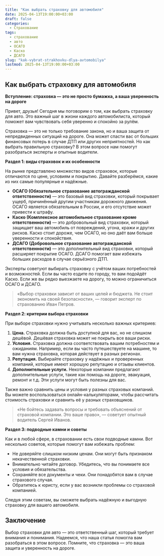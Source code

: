 ```yaml
---
title: "Как выбрать страховку для автомобиля"
date: 2025-04-13T19:00:00+03:00
draft: false
categories:
  - Страхование
tags:
  - страхование
  - авто
  - ОСАГО
  - Каско
  - ДСАГО
slug: "kak-vybrat-strakhovku-dlya-avtomobilya"
lastmod: 2025-04-13T19:00:00+03:00
---
```


## Как выбрать страховку для автомобиля

**Вступление: страховка — это не просто бумажка, а ваша уверенность на дороге**

Привет, друзья! Сегодня мы поговорим о том, как выбрать страховку для авто. Это важный шаг в жизни каждого автомобилиста, который поможет вам чувствовать себя уверенно и спокойно за рулём.

Страховка — это не только требование закона, но и ваша защита от непредвиденных ситуаций на дороге. Она может спасти вас от больших финансовых потерь в случае ДТП или других неприятностей. Но как выбрать правильную страховку? В этом вопросе нам помогут разобраться эксперты и опытные водители.

**Раздел 1: виды страховок и их особенности**

На рынке представлено множество видов страховок, которые отличаются по цене, условиям и покрытию. Давайте разберёмся, какие из них самые популярные и надёжные.

* **ОСАГО (Обязательное страхование автогражданской ответственности)** — это базовый вид страховки, который покрывает ущерб, причинённый другим участникам дорожного движения. ОСАГО является обязательным в России, и его отсутствие может привести к штрафу.
* **Каско (Комплексное автомобильное страхование кроме ответственности)** — это добровольный вид страховки, который защищает ваш автомобиль от повреждений, угона, кражи и других рисков. Каско стоит дороже, чем ОСАГО, но оно даёт вам больше уверенности и спокойствия.
* **ДСАГО (Добровольное страхование автогражданской ответственности)** — это дополнительный вид страховки, который расширяет покрытие ОСАГО. ДСАГО помогает вам избежать больших расходов в случае серьёзного ДТП.

Эксперты советуют выбирать страховку с учётом ваших потребностей и возможностей. Если вы часто ездите по городу, то вам подойдёт Каско. Если же вы редко выезжаете на дорогу, то можно ограничиться ОСАГО и ДСАГО.

> «Выбор страховки зависит от ваших целей и бюджета. Не стоит экономить на своей безопасности», — говорит эксперт по страхованию Иван Петров.


**Раздел 2: критерии выбора страховки**

При выборе страховки нужно учитывать несколько важных критериев:

1. **Цена.** Страховка должна быть доступной для вас, но не слишком дешёвой. Дешёвая страховка может не покрыть все ваши риски.
2. **Условия.** Страховка должна соответствовать вашим потребностям и ожиданиям. Например, если вы часто путешествуете на машине, то вам нужна страховка, которая действует в разных регионах.
3. **Репутация.** Выбирайте страховку у надёжных и проверенных компаний, которые имеют хорошую репутацию и отзывы клиентов.
4. **Дополнительные услуги.** Некоторые компании предлагают дополнительные услуги, такие как помощь на дороге, эвакуация, ремонт и т.д. Эти услуги могут быть полезны для вас.

Также важно сравнить цены и условия у разных страховых компаний. Вы можете воспользоваться онлайн-калькуляторами, чтобы рассчитать стоимость страховки и сравнить её у разных страховщиков.

> «Не бойтесь задавать вопросы и требовать объяснений от страховой компании. Это ваше право», — советует опытный водитель Сергей Иванов.


**Раздел 3: подводные камни и советы**

Как и в любой сфере, в страховании есть свои подводные камни. Вот несколько советов, которые помогут вам избежать проблем:

* Не доверяйте слишком низким ценам. Они могут быть признаком некачественной страховки.
* Внимательно читайте договор. Убедитесь, что вы понимаете все условия и обязательства.
* Сохраняйте все документы и чеки. Они понадобятся вам в случае страхового случая.
* Обратитесь к юристу, если у вас возникли проблемы со страховой компанией.

Следуя этим советам, вы сможете выбрать надёжную и выгодную страховку для вашего автомобиля.


## Заключение

Выбор страховки для авто — это ответственный шаг, который требует внимания и понимания. Надеемся, что наша статья помогла вам разобраться в этом вопросе. Помните, что страховка — это ваша защита и уверенность на дороге.
